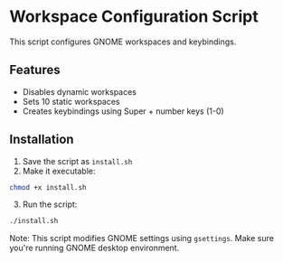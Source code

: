 # Workspace Configuration Script

This script configures GNOME workspaces and keybindings.

## Features
- Disables dynamic workspaces
- Sets 10 static workspaces
- Creates keybindings using Super + number keys (1-0)

## Installation

1. Save the script as `install.sh`
2. Make it executable:
```bash
chmod +x install.sh
```
3. Run the script:
```bash
./install.sh
```

Note: This script modifies GNOME settings using `gsettings`. Make sure you're running GNOME desktop environment.